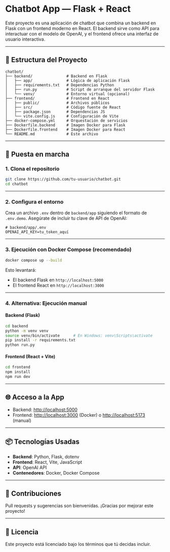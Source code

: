 # Chatbot App — Flask + React

Este proyecto es una aplicación de chatbot que combina un backend en Flask con un frontend moderno en React. El backend sirve como API para interactuar con el modelo de OpenAI, y el frontend ofrece una interfaz de usuario interactiva.

---

## 📁 Estructura del Proyecto

```
chatbot/
├── backend/               # Backend en Flask
│   ├── app/               # Lógica de aplicación Flask
│   ├── requirements.txt   # Dependencias Python
│   ├── run.py             # Script de arranque del servidor Flask
│   └── venv/              # Entorno virtual (opcional)
├── frontend/              # Frontend en React
│   ├── public/            # Archivos públicos
│   ├── src/               # Código fuente de React
│   ├── package.json       # Dependencias JS
│   └── vite.config.js     # Configuración de Vite
├── docker-compose.yml     # Orquestación de servicios
├── Dockerfile.backend     # Imagen Docker para Flask
├── Dockerfile.frontend    # Imagen Docker para React
└── README.md              # Este archivo
```

---

## 🚀 Puesta en marcha

### 1. Clona el repositorio

```bash
git clone https://github.com/tu-usuario/chatbot.git
cd chatbot
```

---

### 2. Configura el entorno

Crea un archivo `.env` dentro de `backend/app` siguiendo el formato de `.env.demo`. Asegúrate de incluir tu clave de API de OpenAI:

```env
# backend/app/.env
OPENAI_API_KEY=tu_token_aquí
```

---

### 3. Ejecución con Docker Compose (recomendado)

```bash
docker compose up --build
```

Esto levantará:

* El backend Flask en `http://localhost:5000`
* El frontend React en `http://localhost:3000`

---

### 4. Alternativa: Ejecución manual

#### Backend (Flask)

```bash
cd backend
python -m venv venv
source venv/bin/activate      # En Windows: venv\Scripts\activate
pip install -r requirements.txt
python run.py
```

#### Frontend (React + Vite)

```bash
cd frontend
npm install
npm run dev
```

---

## 🌐 Acceso a la App

* Backend: [http://localhost:5000](http://localhost:5000)
* Frontend: [http://localhost:3000](http://localhost:3000) (Docker) o [http://localhost:5173](http://localhost:5173) (manual)

---

## 📦 Tecnologías Usadas

* **Backend**: Python, Flask, dotenv
* **Frontend**: React, Vite, JavaScript
* **API**: OpenAI API
* **Contenedores**: Docker, Docker Compose

---

## 💪 Contribuciones

Pull requests y sugerencias son bienvenidas. ¡Gracias por mejorar este proyecto!

---

## 📄 Licencia

Este proyecto está licenciado bajo los términos que tú decidas incluir.
